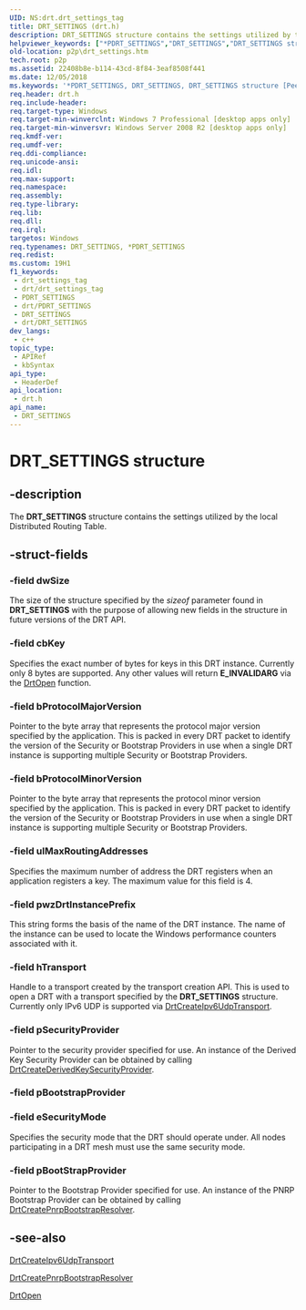 ```yaml
---
UID: NS:drt.drt_settings_tag
title: DRT_SETTINGS (drt.h)
description: DRT_SETTINGS structure contains the settings utilized by the local Distributed Routing Table.
helpviewer_keywords: ["*PDRT_SETTINGS","DRT_SETTINGS","DRT_SETTINGS structure [Peer Networking]","PDRT_SETTINGS","PDRT_SETTINGS structure pointer [Peer Networking]","drt/DRT_SETTINGS","drt/PDRT_SETTINGS","p2p.drt_settings"]
old-location: p2p\drt_settings.htm
tech.root: p2p
ms.assetid: 22408b8e-b114-43cd-8f84-3eaf8508f441
ms.date: 12/05/2018
ms.keywords: '*PDRT_SETTINGS, DRT_SETTINGS, DRT_SETTINGS structure [Peer Networking], PDRT_SETTINGS, PDRT_SETTINGS structure pointer [Peer Networking], drt/DRT_SETTINGS, drt/PDRT_SETTINGS, p2p.drt_settings'
req.header: drt.h
req.include-header: 
req.target-type: Windows
req.target-min-winverclnt: Windows 7 Professional [desktop apps only]
req.target-min-winversvr: Windows Server 2008 R2 [desktop apps only]
req.kmdf-ver: 
req.umdf-ver: 
req.ddi-compliance: 
req.unicode-ansi: 
req.idl: 
req.max-support: 
req.namespace: 
req.assembly: 
req.type-library: 
req.lib: 
req.dll: 
req.irql: 
targetos: Windows
req.typenames: DRT_SETTINGS, *PDRT_SETTINGS
req.redist: 
ms.custom: 19H1
f1_keywords:
 - drt_settings_tag
 - drt/drt_settings_tag
 - PDRT_SETTINGS
 - drt/PDRT_SETTINGS
 - DRT_SETTINGS
 - drt/DRT_SETTINGS
dev_langs:
 - c++
topic_type:
 - APIRef
 - kbSyntax
api_type:
 - HeaderDef
api_location:
 - drt.h
api_name:
 - DRT_SETTINGS
---
```


# DRT_SETTINGS structure


## -description

The <b>DRT_SETTINGS</b> structure contains the settings utilized by the local Distributed Routing Table.

## -struct-fields

### -field dwSize

The size of the  structure specified by  the  <i>sizeof</i> parameter found in <b>DRT_SETTINGS</b> with the purpose of  allowing new fields in the structure in future versions of the DRT API.

### -field cbKey

Specifies the exact number of bytes for keys in this DRT instance.  Currently only 8 bytes are supported. Any other values will return <b>E_INVALIDARG</b> via the <a href="https://docs.microsoft.com/windows/desktop/api/drt/nf-drt-drtopen">DrtOpen</a> function.

### -field bProtocolMajorVersion

Pointer to the byte array that represents the protocol major version specified by the application. This is packed in every DRT packet to identify the version of the Security or Bootstrap Providers in use when a single DRT instance is supporting multiple Security or Bootstrap Providers.

### -field bProtocolMinorVersion

Pointer to the byte array that represents the protocol minor version specified by the application. 
 This is packed in every DRT packet to identify the version of the Security or Bootstrap Providers in use when a single DRT instance is supporting multiple Security or Bootstrap Providers.

### -field ulMaxRoutingAddresses

Specifies the maximum number of address the DRT registers when an application registers a key. The maximum value for this field is 4.

### -field pwzDrtInstancePrefix

This string forms the basis of the name of the DRT instance. The name of the instance can be used to locate the Windows performance counters associated with it.

### -field hTransport

Handle to a transport created by the transport creation API.  This is used to open a DRT with a transport specified by the <b>DRT_SETTINGS</b> structure.  Currently only IPv6 UDP is supported via <a href="https://docs.microsoft.com/windows/desktop/api/drt/nf-drt-drtcreateipv6udptransport">DrtCreateIpv6UdpTransport</a>.

### -field pSecurityProvider

Pointer to the security provider specified for use. An instance of the Derived Key Security Provider can be obtained by calling <a href="https://docs.microsoft.com/windows/desktop/api/drt/nf-drt-drtcreatederivedkeysecurityprovider">DrtCreateDerivedKeySecurityProvider</a>.

### -field pBootstrapProvider

### -field eSecurityMode

Specifies the security mode that the DRT should operate under. All nodes participating in a DRT mesh must use the same security mode.

### -field pBootStrapProvider

Pointer to the Bootstrap Provider specified for use. An instance of the PNRP Bootstrap Provider can be obtained by calling <a href="https://docs.microsoft.com/windows/desktop/api/drt/nf-drt-drtcreatepnrpbootstrapresolver">DrtCreatePnrpBootstrapResolver</a>.

## -see-also

<a href="https://docs.microsoft.com/windows/desktop/api/drt/nf-drt-drtcreateipv6udptransport">DrtCreateIpv6UdpTransport</a>



<a href="https://docs.microsoft.com/windows/desktop/api/drt/nf-drt-drtcreatepnrpbootstrapresolver">DrtCreatePnrpBootstrapResolver</a>



<a href="https://docs.microsoft.com/windows/desktop/api/drt/nf-drt-drtopen">DrtOpen</a>

